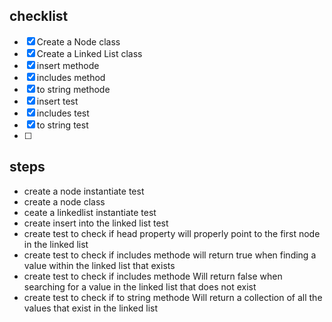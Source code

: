 ## checklist
- [x] Create a Node class
- [x] Create a Linked List class
- [x] insert methode
- [x] includes method
- [x] to string methode
- [x] insert test
- [x] includes test
- [x] to string test
- [ ] 


## steps
- create a node instantiate test
- create a node class
- ceate a linkedlist instantiate test
- create insert into the linked list test
- create test to check if head property will properly point to the first node in the linked list
- create test to check if includes methode will return true when finding a value within the linked list that exists
- create test to check if includes methode Will return false when searching for a value in the linked list that does not exist
- create test to check if to string methode Will return a collection of all the values that exist in the linked list
